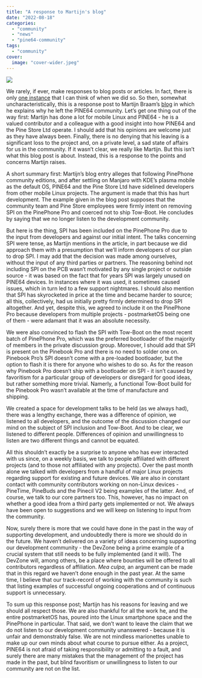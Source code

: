 ```yaml
---
title: "A response to Martijn's blog"
date: "2022-08-18"
categories: 
  - "community"
  - "news"
  - "pine64-community"
tags: 
  - "community"
cover: 
  image: "cover-wider.jpeg"
---
```


![](/blog/images/cover-wider.jpeg) 

We rarely, if ever, make responses to blog posts or articles. In fact, there is only [one instance](https://www.pine64.org/2020/01/24/setting-the-record-straight-pinephone-misconceptions/) that I can think of when we did so. So then, somewhat uncharacteristically, this is a response post to Martijn Braam’s [blog](https://blog.brixit.nl/why-i-left-pine64/) in which he explains why he left the PINE64 community. Let’s get one thing out of the way first: Martijn has done a lot for mobile Linux and PINE64 - he is a valued contributor and a colleague with a good insight into how PINE64 and the Pine Store Ltd operate. I should add that his opinions are welcome just as they have always been. Finally, there is no denying that his leaving is a significant loss to the project and, on a private level, a sad state of affairs for us in the community. If it wasn’t clear, we really like Martijn. But this isn’t what this blog post is about. Instead, this is a response to the points and concerns Martijn raises. 

A short summary first: Martijn’s blog entry alleges that following PinePhone community editions, and after settling on Manjaro with KDE’s plasma mobile as the default OS, PINE64 and the Pine Store Ltd have sidelined developers from other mobile Linux projects. The argument is made that this has hurt development. The example given in the blog post supposes that the community team and Pine Store employees were firmly intent on removing SPI on the PinePhone Pro and coerced not to ship Tow-Boot. He concludes by saying that we no longer listen to the development community.

But here is the thing, SPI has been included on the PinePhone Pro due to the input from developers and against our initial intent. The talks concerning SPI were tense, as Martijn mentions in the article, in part because we did approach them with a presumption that we’ll inform developers of our plan to drop SPI. I may add that the decision was made among ourselves, without the input of any third parties or partners. The reasoning behind not including SPI on the PCB wasn’t motivated by any single project or outside source - it was based on the fact that for years SPI was largely unused on PINE64 devices. In instances where it was used, it sometimes caused issues, which in turn led to a few support nightmares. I should also mention that SPI has skyrocketed in price at the time and became harder to source; all this, collectively, had us initially pretty firmly determined to drop SPI altogether. And yet, despite this, we agreed to include it on the PinePhone Pro because developers from multiple projects - postmarketOS being one of them - were adamant that it was an absolute necessity. 

We were also convinced to flash the SPI with Tow-Boot on the most recent batch of PinePhone Pro, which was the preferred bootloader of the majority of members in the private discussion group. Moreover, I should add that SPI is present on the Pinebook Pro and there is no need to solder one on. Pinebook Pro’s SPI doesn’t come with a pre-loaded bootloader, but the option to flash it is there for anyone who wishes to do so. As for the reason why Pinebook Pro doesn’t ship with a bootloader on SPI - it isn’t caused by favoritism for a particular group of developers or disregard for good ideas, but rather something more trivial. Namerly, a functional Tow-Boot build for the Pinebook Pro wasn’t available at the time of manufacture and shipping.    

We created a space for development talks to be held (as we always had), there was a lengthy exchange, there was a difference of opinion, we listened to all developers, and the outcome of the discussion changed our mind on the subject of SPI inclusion and Tow-Boot. And to be clear, we listened to different people. Differences of opinion and unwillingness to listen are two different things and cannot be equated.

All this shouldn’t exactly be a surprise to anyone who has ever interacted with us since, on a weekly basis, we talk to people affiliated with different projects (and to those not affiliated with any projects). Over the past month alone we talked with developers from a handful of major Linux projects regarding support for existing and future devices. We are also in constant contact with community contributors working on non-Linux devices - PineTime, PineBuds and the Pinecil V2 being examples of the latter. And, of course, we talk to our core partners too. This, however, has no impact on whether a good idea from a third party gets implemented or not. We always have been open to suggestions and we will keep on listening to input from the community.  

Now, surely there is more that we could have done in the past in the way of supporting development, and undoubtedly there is more we should do in the future. We haven’t delivered on a variety of ideas concerning supporting our development community - the DevZone being a prime example of a crucial system that still needs to be fully implemented (and it will). The DevZone will, among others, be a place where bounties will be offered to all contributors regardless of affiliation. _Mea culpa,_ an argument can be made that in this regard we haven’t done enough in the past year. At the same time, I believe that our track-record of working with the community is such that listing examples of successful ongoing cooperations and of continuous support is unnecessary. 

To sum up this response post; Martijn has his reasons for leaving and we should all respect those. We are also thankful for all the work he, and the entire postmarketOS has, poured into the Linux smartphone space and the PinePhone in particular. That said, we don’t want to leave the claim that we do not listen to our development community unanswered - because it is unfair and demonstrably false. We are not mindless marionettes unable to make up our own minds about what course to pursue either. As a project, PINE64 is not afraid of taking responsibility or admitting to a fault, and surely there are many mistakes that the management of the project has made in the past, but blind favoritism or unwillingness to listen to our community are not on the list.
